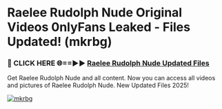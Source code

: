 # Raelee Rudolph Nude Original Videos 0nlyFans Leaked - Files Updated! (mkrbg)

<h3>🔴 CLICK HERE 🌐==►► <a href="https://tinyurl.com/52m3yx9h" rel="nofollow">Raelee Rudolph Nude Updated Files</a></h3>

Get Raelee Rudolph Nude and all content. Now you can access all videos and pictures of Raelee Rudolph Nude. New Updated Files 2025!

[![mkrbg](https://i.imgur.com/TnHtlc8.gif)](https://tinyurl.com/52m3yx9h)

